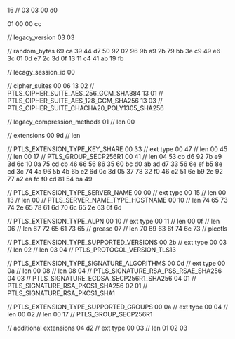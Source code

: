16 // 
03 03 00 d0

01 00 00 cc

// legacy_version
03 03

// random_bytes
69 ca 39 44 d7 50 92 02 96 9b
a9 2b 79 bb 3e c9 49 e6 3c 01
0d e7 2c 3d 0f 13 11 c4 41 ab
19 fb

// lecagy_session_id
00

// cipher_suites
00 06
13 02 // PTLS_CIPHER_SUITE_AES_256_GCM_SHA384
13 01 // PTLS_CIPHER_SUITE_AES_128_GCM_SHA256
13 03 // PTLS_CIPHER_SUITE_CHACHA20_POLY1305_SHA256

// legacy_compression_methods
01 // len
00

// extensions
00 9d // len

// PTLS_EXTENSION_TYPE_KEY_SHARE
00 33 // ext type
00 47 // len
00 45 // len
00 17 // PTLS_GROUP_SECP256R1
00 41 // len
04
53 cb d6 92 7b e9 3d 6c 10 0a
75 cd cb 46 66 56 86 35 60 bc
d0 ab ad d7 33 56 6e ef b5 8e
cd 3c 74 4a 96 5b 4b 6b e2 6d
0c 3d 05 37 78 32 f0 46 c2 51
6e b9 2e 92 77 a2 ea fc f0 cd
81 54 ba 49

// PTLS_EXTENSION_TYPE_SERVER_NAME
00 00 // ext type
00 15 // len
00 13 // len
00 // PTLS_SERVER_NAME_TYPE_HOSTNAME
00 10 // len
74 65 73 74 2e 65 78 61 6d 70
6c 65 2e 63 6f 6d

// PTLS_EXTENSION_TYPE_ALPN
00 10 // ext type
00 11 // len
00 0f // len
06 // len
67 72 65 61 73 65 // grease
07 // len
70 69 63 6f 74 6c 73 // picotls

// PTLS_EXTENSION_TYPE_SUPPORTED_VERSIONS
00 2b // ext type
00 03 // len
02 // len
03 04 // PTLS_PROTOCOL_VERSION_TLS13

// PTLS_EXTENSION_TYPE_SIGNATURE_ALGORITHMS
00 0d // ext type
00 0a // len
00 08 // len
08 04 // PTLS_SIGNATURE_RSA_PSS_RSAE_SHA256
04 03 // PTLS_SIGNATURE_ECDSA_SECP256R1_SHA256
04 01 // PTLS_SIGNATURE_RSA_PKCS1_SHA256
02 01 // PTLS_SIGNATURE_RSA_PKCS1_SHA1

// PTLS_EXTENSION_TYPE_SUPPORTED_GROUPS
00 0a // ext type
00 04 // len
00 02 // len
00 17 // PTLS_GROUP_SECP256R1

// additional extensions
04 d2 // ext type
00 03 // len
01 02 03